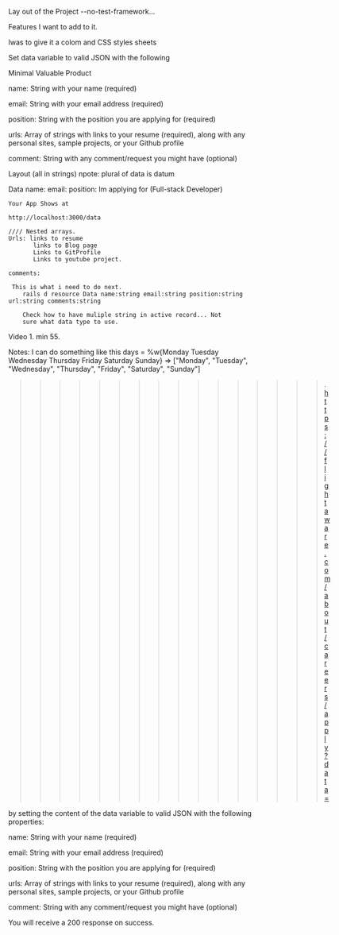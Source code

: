  Lay out of the Project
--no-test-framework...

 Features I want to add to it. 

 Iwas to give it a colom and CSS styles sheets

  

Set data variable to valid JSON with the following

Minimal Valuable Product
 
 name: String with your name (required)

email: String with your email address (required)

position: String with the position you are applying for (required)

urls: Array of strings with links to your resume (required), along with any personal sites, sample projects, or your Github profile

comment: String with any comment/request you might have (optional)



Layout (all in strings)
npote: plural of data is datum

 Data 
    name:
    email:
    position: Im applying for (Full-stack Developer)

    Your App Shows at

    http://localhost:3000/data
    
    //// Nested arrays.
    Urls: links to resume
           links to Blog page
           Links to GitProfile
           Links to youtube project.
  
    comments:

     This is what i need to do next. 
        rails d resource Data name:string email:string position:string url:string comments:string

        Check how to have muliple string in active record... Not
        sure what data type to use. 
  Video 1. min 55.

>>>>>>>>>>>>>>>>>
Notes: I can do something like this
 days = %w{Monday Tuesday Wednesday Thursday Friday Saturday Sunday}
=> ["Monday", "Tuesday", "Wednesday", "Thursday", "Friday", "Saturday", "Sunday"]
 




 >>>>>>>>>>>>>>>>.
 https://flightaware.com/about/careers/apply?data=

by setting the content of the data variable to valid JSON with the following properties:

name: String with your name (required)

email: String with your email address (required)

position: String with the position you are applying for (required)

urls: Array of strings with links to your resume (required), along with any personal sites, sample projects, or your Github profile

comment: String with any comment/request you might have (optional)

You will receive a 200 response on success.